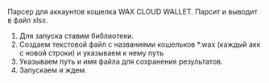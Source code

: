Парсер для аккаунтов кошелка WAX CLOUD WALLET.
Парсит и выводит в файл xlsx.

1. Для запуска ставим библиотеки.
2. Создаем текстовой файл с названиями кошельков *.wax (каждый акк с новой строки)
 и указываем к нему путь
3. Указываем путь и имя файла для сохранения результатов.
4. Запускаем и ждем.
